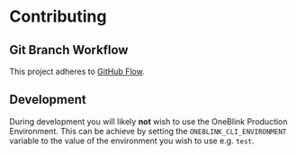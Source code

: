 # Contributing

## Git Branch Workflow

This project adheres to [GitHub Flow](https://guides.github.com/introduction/flow/).

## Development

During development you will likely **not** wish to use the OneBlink Production Environment. This can be achieve by setting the `ONEBLINK_CLI_ENVIRONMENT` variable to the value of the environment you wish to use e.g. `test`.
